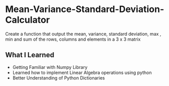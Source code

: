 # Mean-Variance-Standard-Deviation-Calculator
Create a function that output the mean, variance, standard deviation, max , min and sum of the rows, columns and elements in a 3 x 3 matrix

## What I Learned 
- Getting Familiar with Numpy Library
- Learned how to implement Linear Algebra operations using python 
- Better Understanding of Python Dictionaries 
